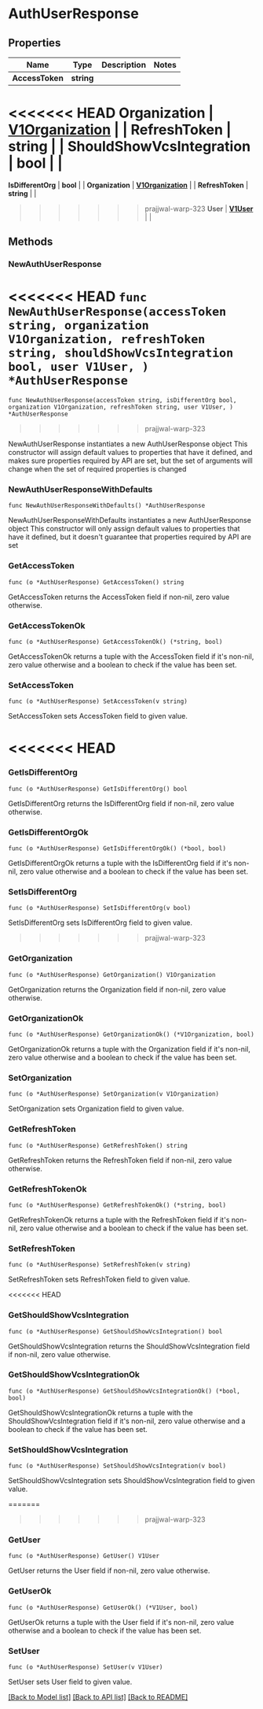 # AuthUserResponse

## Properties

Name | Type | Description | Notes
------------ | ------------- | ------------- | -------------
**AccessToken** | **string** |  | 
<<<<<<< HEAD
**Organization** | [**V1Organization**](V1Organization.md) |  | 
**RefreshToken** | **string** |  | 
**ShouldShowVcsIntegration** | **bool** |  | 
=======
**IsDifferentOrg** | **bool** |  | 
**Organization** | [**V1Organization**](V1Organization.md) |  | 
**RefreshToken** | **string** |  | 
>>>>>>> prajjwal-warp-323
**User** | [**V1User**](V1User.md) |  | 

## Methods

### NewAuthUserResponse

<<<<<<< HEAD
`func NewAuthUserResponse(accessToken string, organization V1Organization, refreshToken string, shouldShowVcsIntegration bool, user V1User, ) *AuthUserResponse`
=======
`func NewAuthUserResponse(accessToken string, isDifferentOrg bool, organization V1Organization, refreshToken string, user V1User, ) *AuthUserResponse`
>>>>>>> prajjwal-warp-323

NewAuthUserResponse instantiates a new AuthUserResponse object
This constructor will assign default values to properties that have it defined,
and makes sure properties required by API are set, but the set of arguments
will change when the set of required properties is changed

### NewAuthUserResponseWithDefaults

`func NewAuthUserResponseWithDefaults() *AuthUserResponse`

NewAuthUserResponseWithDefaults instantiates a new AuthUserResponse object
This constructor will only assign default values to properties that have it defined,
but it doesn't guarantee that properties required by API are set

### GetAccessToken

`func (o *AuthUserResponse) GetAccessToken() string`

GetAccessToken returns the AccessToken field if non-nil, zero value otherwise.

### GetAccessTokenOk

`func (o *AuthUserResponse) GetAccessTokenOk() (*string, bool)`

GetAccessTokenOk returns a tuple with the AccessToken field if it's non-nil, zero value otherwise
and a boolean to check if the value has been set.

### SetAccessToken

`func (o *AuthUserResponse) SetAccessToken(v string)`

SetAccessToken sets AccessToken field to given value.


<<<<<<< HEAD
=======
### GetIsDifferentOrg

`func (o *AuthUserResponse) GetIsDifferentOrg() bool`

GetIsDifferentOrg returns the IsDifferentOrg field if non-nil, zero value otherwise.

### GetIsDifferentOrgOk

`func (o *AuthUserResponse) GetIsDifferentOrgOk() (*bool, bool)`

GetIsDifferentOrgOk returns a tuple with the IsDifferentOrg field if it's non-nil, zero value otherwise
and a boolean to check if the value has been set.

### SetIsDifferentOrg

`func (o *AuthUserResponse) SetIsDifferentOrg(v bool)`

SetIsDifferentOrg sets IsDifferentOrg field to given value.


>>>>>>> prajjwal-warp-323
### GetOrganization

`func (o *AuthUserResponse) GetOrganization() V1Organization`

GetOrganization returns the Organization field if non-nil, zero value otherwise.

### GetOrganizationOk

`func (o *AuthUserResponse) GetOrganizationOk() (*V1Organization, bool)`

GetOrganizationOk returns a tuple with the Organization field if it's non-nil, zero value otherwise
and a boolean to check if the value has been set.

### SetOrganization

`func (o *AuthUserResponse) SetOrganization(v V1Organization)`

SetOrganization sets Organization field to given value.


### GetRefreshToken

`func (o *AuthUserResponse) GetRefreshToken() string`

GetRefreshToken returns the RefreshToken field if non-nil, zero value otherwise.

### GetRefreshTokenOk

`func (o *AuthUserResponse) GetRefreshTokenOk() (*string, bool)`

GetRefreshTokenOk returns a tuple with the RefreshToken field if it's non-nil, zero value otherwise
and a boolean to check if the value has been set.

### SetRefreshToken

`func (o *AuthUserResponse) SetRefreshToken(v string)`

SetRefreshToken sets RefreshToken field to given value.


<<<<<<< HEAD
### GetShouldShowVcsIntegration

`func (o *AuthUserResponse) GetShouldShowVcsIntegration() bool`

GetShouldShowVcsIntegration returns the ShouldShowVcsIntegration field if non-nil, zero value otherwise.

### GetShouldShowVcsIntegrationOk

`func (o *AuthUserResponse) GetShouldShowVcsIntegrationOk() (*bool, bool)`

GetShouldShowVcsIntegrationOk returns a tuple with the ShouldShowVcsIntegration field if it's non-nil, zero value otherwise
and a boolean to check if the value has been set.

### SetShouldShowVcsIntegration

`func (o *AuthUserResponse) SetShouldShowVcsIntegration(v bool)`

SetShouldShowVcsIntegration sets ShouldShowVcsIntegration field to given value.


=======
>>>>>>> prajjwal-warp-323
### GetUser

`func (o *AuthUserResponse) GetUser() V1User`

GetUser returns the User field if non-nil, zero value otherwise.

### GetUserOk

`func (o *AuthUserResponse) GetUserOk() (*V1User, bool)`

GetUserOk returns a tuple with the User field if it's non-nil, zero value otherwise
and a boolean to check if the value has been set.

### SetUser

`func (o *AuthUserResponse) SetUser(v V1User)`

SetUser sets User field to given value.



[[Back to Model list]](../README.md#documentation-for-models) [[Back to API list]](../README.md#documentation-for-api-endpoints) [[Back to README]](../README.md)


